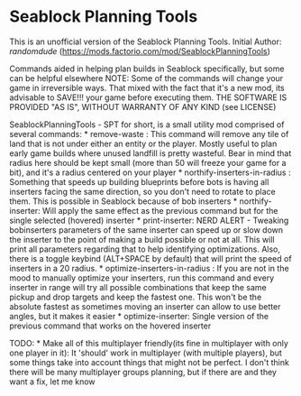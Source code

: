 Seablock Planning Tools
========================
This is an unofficial version of the Seablock Planning Tools.
Initial Author: _randomdude_ (https://mods.factorio.com/mod/SeablockPlanningTools)

Commands aided in helping plan builds in Seablock specifically, but some can be helpful elsewhere
NOTE: Some of the commands will change your game in irreversible ways. That mixed with the fact that it's a new mod, its advisable to SAVE!!! your game before executing them.
THE SOFTWARE IS PROVIDED "AS IS", WITHOUT WARRANTY OF ANY KIND (see LICENSE)


SeablockPlanningTools - SPT for short, is a small utility mod comprised of several commands:
	* remove-waste <radius>: This command will remove any tile of land that is not under either an entity or the player. Mostly useful to plan early game builds where unused landfill is pretty wasteful. Bear in mind that radius here should be kept small (more than 50 will freeze your game for a bit), and it's a radius centered on your player
	* northify-inserters-in-radius <radius>: Something that speeds up building blueprints before bots is having all inserters facing the same direction, so you don't need to rotate to place them. This is possible in Seablock because of bob inserters
	* northify-inserter: Will apply the same effect as the previous command but for the single selected (hovered) inserter
	* print-inserter: NERD ALERT - Tweaking bobinserters parameters of the same inserter can speed up or slow down the inserter to the point of making a build possible or not at all. This will print all parameters regarding that to help identifying optimizations. Also, there is a toggle keybind (ALT+SPACE by default) that will print the speed of inserters in a 20 radius.
	* optimize-inserters-in-radius <radius>: If you are not in the mood to manually optimize your inserters, run this command and every inserter in range will try all possible combinations that keep the same pickup and drop targets and keep the fastest one. This won't be the absolute fastest as sometimes moving an inserter can allow to use better angles, but it makes it easier
	* optimize-inserter: Single version of the previous command that works on the hovered inserter

TODO:
	* Make all of this multiplayer friendly(its fine in multiplayer with only one player in it): It 'should' work in multiplayer (with multiple players), but some things take into account things that might not be perfect. I don't think there will be many multiplayer groups planning, but if there are and they want a fix, let me know
